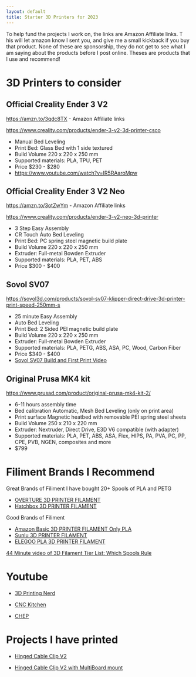```yaml
---
layout: default
title: Starter 3D Printers for 2023
---
```


To help fund the projects I work on, the links are Amazon Affiliate links. T
his will let amazon know I sent you, and give me a small kickback if you buy that product. 
None of these are sponsorship, they do not get to see what I am saying about the products before I post online. 
Theses are products that I use and recommend!

# 3D Printers to consider

## Official Creality Ender 3 V2
https://amzn.to/3qdc8TX - Amazon Affiliate links

https://www.creality.com/products/ender-3-v2-3d-printer-csco

* Manual Bed Leveling
* Print Bed: Glass Bed with 1 side textured
* Build Volume 220 x 220 x 250 mm
* Supported materials: PLA, TPU, PET
* Price $230 - $280
* https://www.youtube.com/watch?v=IR5RAaroMpw


## Official Creality Ender 3 V2 Neo
https://amzn.to/3otZwYm - Amazon Affiliate links

https://www.creality.com/products/ender-3-v2-neo-3d-printer

* 3 Step Easy Assembly
* CR Touch Auto Bed Leveling
* Print Bed: PC spring steel magnetic build plate
* Build Volume 220 x 220 x 250 mm
* Extruder: Full-metal Bowden Extruder
* Supported materials: PLA, PET, ABS
* Price $300 - $400

## Sovol SV07
https://sovol3d.com/products/sovol-sv07-klipper-direct-drive-3d-printer-print-speed-250mm-s

* 25 minute Easy Assembly
* Auto Bed Leveling
* Print Bed: 2 Sided PEI magnetic build plate
* Build Volume 220 x 220 x 250 mm
* Extruder: Full-metal Bowden Extruder
* Supported materials: PLA, PETG, ABS, ASA, PC, Wood, Carbon Fiber
* Price $340 - $400
* [Sovol SV07 Build and First Print Video](https://www.youtube.com/watch?v=qoD-9TXEWgM)


## Original Prusa MK4 kit
https://www.prusad.com/product/original-prusa-mk4-kit-2/

* 6-11 hours assembly time
* Bed calibration Automatic, Mesh Bed Leveling (only on print area)
* Print surface Magnetic heatbed with removable PEI spring steel sheets
* Build Volume 250 x 210 x 220 mm
* Extruder: Nextruder, Direct Drive, E3D V6 compatible (with adapter)
* Supported materials: PLA, PET, ABS, ASA, Flex, HIPS, PA, PVA, PC, PP, CPE, PVB, NGEN, composites and more
* $799


# Filiment Brands I Recommend

Great Brands of Filiment I have bought 20+ Spools of PLA and PETG

* [OVERTURE 3D PRINTER FILAMENT](https://amzn.to/41Lfn2f)
* [Hatchbox 3D PRINTER FILAMENT](https://amzn.to/45n1hr1)


Good Brands of Filiment

* [Amazon Basic 3D PRINTER FILAMENT Only PLA](https://amzn.to/3pFPeEA)
* [Sunlu 3D PRINTER FILAMENT](https://amzn.to/3MBF9BO)
* [ELEGOO PLA 3D PRINTER FILAMENT](https://amzn.to/3OjWmAH)

[44 Minute video of 3D Filament Tier List: Which Spools Rule](https://www.youtube.com/watch?v=weeG9yOp3i4)


# Youtube 

* [3D Printing Nerd](https://www.youtube.com/@3DPrintingNerd)
 
* [CNC Kitchen](https://www.youtube.com/@CNCKitchen)

* [CHEP](https://www.youtube.com/@FilamentFriday)

# Projects I have printed

* [Hinged Cable Clip V2](https://www.printables.com/model/319018-hinged-cable-clip-v2)

* [Hinged Cable Clip V2 with MultiBoard mount](https://www.printables.com/model/874537-hinged-cable-clip-v2-with-multiboard-mount)
